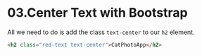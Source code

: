 # 03.Center Text with Bootstrap

All we need to do is add the class `text-center` to our `h2` element.

```html
<h2 class="red-text text-center">CatPhotoApp</h2>
```

